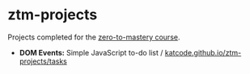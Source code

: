 # ztm-projects
Projects completed for the [zero-to-mastery course](https://www.udemy.com/the-complete-web-developer-in-2018).

- **DOM Events:** Simple JavaScript to-do list / [katcode.github.io/ztm-projects/tasks](https://katcode.github.io/ztm-projects/tasks)
